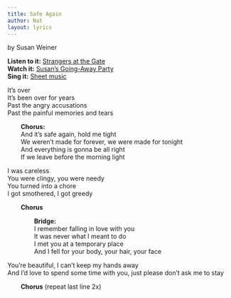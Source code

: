 ```yaml
---
title: Safe Again
author: Nat
layout: lyrics
---
```

by Susan Weiner

**Listen to it:** <a href="http://strangerways.bandcamp.com/track/safe-again" target="_blank">Strangers at the Gate</a>  
**Watch it:** <a href="http://www.youtube.com/watch?v=Zv7Eem64otg&list=PLE2BDB948181C7A2B&index=9&feature=plpp_video" target="_blank">Susan’s Going-Away Party<br /> </a>**Sing it:** [Sheet music][1]

It’s over  
It’s been over for years  
Past the angry accusations  
Past the painful memories and tears

<p style="padding-left: 30px;">
  <strong>Chorus:</strong><br /> And it’s safe again, hold me tight<br /> We weren’t made for forever, we were made for tonight<br /> And everything is gonna be all right<br /> If we leave before the morning light
</p>

I was careless  
You were clingy, you were needy  
You turned into a chore  
I got smothered, I got greedy

<p style="padding-left: 30px;">
  <strong>Chorus</strong>
</p>

<p style="padding-left: 60px;">
  <strong>Bridge:</strong><br /> I remember falling in love with you<br /> It was never what I meant to do<br /> I met you at a temporary place<br /> And I fell for your body, your hair, your face
</p>

You’re beautiful, I can’t keep my hands away  
And I’d love to spend some time with you, just please don’t ask me to stay

<p style="padding-left: 30px;">
  <strong>Chorus</strong> (repeat last line 2x)
</p>

 [1]: Safe-Again.pdf